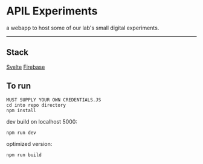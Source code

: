 # APIL Experiments

a webapp to host some of our lab's small digital experiments.

---

## Stack

[Svelte](https://svelte.dev)
[Firebase](https://firebase.google.com/)

## To run

```
MUST SUPPLY YOUR OWN CREDENTIALS.JS
cd into repo directory
npm install
```

dev build on localhost 5000:
```
npm run dev
```

optimized version:
```
npm run build
```
